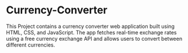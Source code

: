 # Currency-Converter
This Project contains a currency converter web application built using HTML, CSS, and JavaScript. The app fetches real-time exchange rates using a free currency exchange API and allows users to convert between different currencies.

